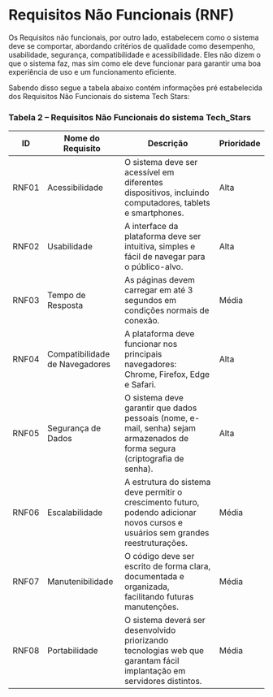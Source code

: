 # Requisitos Não Funcionais (RNF)
Os Requisitos não funcionais, por outro lado, estabelecem como o sistema deve se comportar, abordando critérios de qualidade como desempenho, usabilidade, segurança, compatibilidade e acessibilidade. Eles não dizem o que o sistema faz, mas sim como ele deve funcionar para garantir uma boa experiência de uso e um funcionamento eficiente.

Sabendo disso segue a tabela abaixo contém informações pré estabelecida dos Requisitos Não Funcionais do sistema Tech Stars:

### Tabela 2 – Requisitos Não Funcionais do sistema Tech_Stars

| ID    | Nome do Requisito           | Descrição                                                                                   | Prioridade |
|-------|-----------------------------|---------------------------------------------------------------------------------------------|------------|
| RNF01 |     Acessibilidade          |O sistema deve ser acessível em diferentes dispositivos, incluindo computadores, tablets e smartphones.|  Alta   |
| RNF02 |      Usabilidade            |A interface da plataforma deve ser intuitiva, simples e fácil de navegar para o público-alvo.|    Alta    |
| RNF03 |    Tempo de Resposta        |As páginas devem carregar em até 3 segundos em condições normais de conexão.                 |    Média   |
| RNF04 | Compatibilidade de Navegadores |A plataforma deve funcionar nos principais navegadores: Chrome, Firefox, Edge e Safari.   |    Alta    |
| RNF05 |    Segurança de Dados       |O sistema deve garantir que dados pessoais (nome, e-mail, senha) sejam armazenados de forma segura (criptografia de senha). |   Alta   |
| RNF06 |      Escalabilidade         |A estrutura do sistema deve permitir o crescimento futuro, podendo adicionar novos cursos e usuários sem grandes reestruturações. |  Média  |
| RNF07 |     Manutenibilidade        | O código deve ser escrito de forma clara, documentada e organizada, facilitando futuras manutenções.  |  Média   |
| RNF08 |      Portabilidade          |  O sistema deverá ser desenvolvido priorizando tecnologias web que garantam fácil implantação em servidores distintos.   |  Média   |
